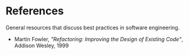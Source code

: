# References

General resources that discuss best practices in software engineering.

  * Martin Fowler, *"Refactoring: Improving the Design of Existing Code"*,
    Addison Wesley, 1999
